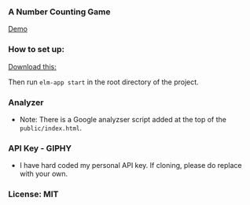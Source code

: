 ### A Number Counting Game

[Demo](https://BKSpurgeon.github.io/numberCounter)

### How to set up:

[Download this:](https://github.com/halfzebra/create-elm-app)

Then run `elm-app start` in the root directory of the project.

### Analyzer

* Note: There is a Google analyzser script added at the top of the `public/index.html`.

### API Key - GIPHY

* I have hard coded my personal API key. If cloning, please do replace with your own.

### License: MIT